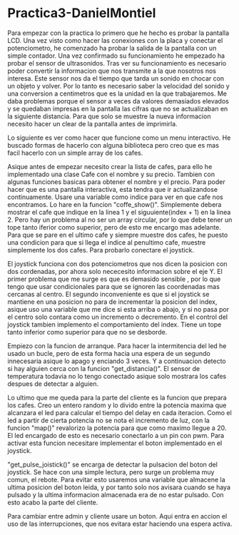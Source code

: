 # Practica3-DanielMontiel

Para empezar con la practica lo primero que he hecho es probar la pantalla LCD. Una vez visto como hacer las conexiones con la placa y conectar el potenciometro, he comenzado ha probar la salida de la pantalla con un simple contador. Una vez confirmado su funcionamiento he empezado ha probar el sensor de ultrasonidos. Tras ver su funcionamiento es necesario poder convertir la informacion que nos transmite a la que nosotros nos interesa. Este sensor nos da el tiempo que tarda un sonido en chocar con un objeto y volver. Por lo tanto es necesario saber la velocidad del sonido y una conversion a centimetros que es la unidad en la que trabajaremos. Me daba problemas porque el sensor a veces da valores demasiados elevados y se quedaban impresas en la pantalla las cifras que no se actualizaban en la siguiente distancia. Para que solo se muestre la nueva informacion necesito hacer un clear de la pantalla antes de imprimirla.

Lo siguiente es ver como hacer que funcione como un menu interactivo. He buscado formas de hacerlo con alguna biblioteca pero creo que es mas facil hacerlo con un simple array de los cafes.

Asique antes de empezar necesito crear la lista de cafes, para ello he implementado una clase Cafe con el nombre y su precio. Tambien con algunas funciones basicas para obtener el nombre y el precio. Para poder hacer que es una pantalla interactiva, esta tendra que ir actualizandose continuamente. Usare una variable como indice para ver en que cafe nos encontramos. Lo hare en la funcion "coffe_show()". Simplemente debera mostrar el cafe que indique en la linea 1 y el siguuiente(index + 1) en la linea 2. Pero hay un problema al no ser un array circular, por lo que debe tener un tope tanto iferior como superior, pero de esto me encargo mas adelante. Para que se pare en el ultimo cafe y siempre muestre dos cafes, he puesto una condicion para que si llega el indice al penultimo cafe, muestre simplemente los dos cafes.
Para probarlo conectare el joystick.

El joystick funciona con dos potenciometros que nos dicen la posicion con dos cordenadas, por ahora solo nececesito informacion sobre el eje Y. El primer problema que me surge es que es demasido sensible , por lo que tengo que usar condicionales para que se ignoren las coordenadas mas cercanas al centro. El segundo inconveniente es que si el joystick se mantiene en una posicion no para de incrementar la posicion del index, asique uso una variable que me dice si esta arriba o abajo, y si no pasa por el centro solo contara como un incremento o decremento. En el control del joystick tambien implemento el comportamiento del index. Tiene un tope tanto inferior como superior para que no se desborde. 

Empiezo con la funcion de arranque. Para hacer la intermitencia del led he usado un bucle, pero de esta forma hacia una espera de un segundo innecesaria asique lo apago y enciando 3 veces. Y a continuacion detecto si hay alguien cerca con la funcion "get_distancia()". El sensor de temperatura todavia no lo tengo conectado asique solo mostrara los cafes despues de detectar a alguien. 

Lo ultimo que me queda para la parte del cliente es la funcion que prepara los cafes. Creo un entero random y lo divido entre la potencia maxima que alcanzara el led para calcular el tiempo del delay en cada iteracion. Como el led a partir de cierta potencia no se nota el incremento de luz, con la funcion "map()" revalorizo la potencia para que como maximo llegue a 20. El led encargado de esto es necesario conectarlo a un pin con pwm.
Para activar esta funcion necesitare implementar el boton implementado en el joystick.

"get_pulse_joistick()" se encarga de detectar la pulsacion del boton del joystick. Se hace con una simple lectura, pero surge un problema muy comun, el rebote. Para evitar esto usaremos una variable que almacene la ultima posicion del boton leida, y por tanto solo nos avisara cuando se haya pulsado y la ultima informacion almacenada era de no estar pulsado. Con esto acabo la parte del cliente.

Para cambiar entre admin y cliente usare un boton. Aqui entra en accion el uso de las interrupciones, que nos evitara estar haciendo una espera activa.






